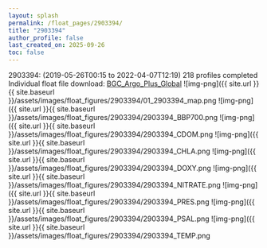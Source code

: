 ```yaml
---
layout: splash
permalink: /float_pages/2903394/
title: "2903394"
author_profile: false
last_created_on: 2025-09-26
toc: false
---
```

 
2903394:  (2019-05-26T00:15 to 2022-04-07T12:19)
218 profiles completed
Individual float file download: [BGC_Argo_Plus_Global](https://ftp.soest.hawaii.edu/bgc_argo_plus/Individual_Floats/outliers_removed/2903394_Sprof_processed.nc)
![img-png]({{ site.url }}{{ site.baseurl }}/assets/images/float_figures/2903394/01_2903394_map.png
![img-png]({{ site.url }}{{ site.baseurl }}/assets/images/float_figures/2903394/2903394_BBP700.png
![img-png]({{ site.url }}{{ site.baseurl }}/assets/images/float_figures/2903394/2903394_CDOM.png
![img-png]({{ site.url }}{{ site.baseurl }}/assets/images/float_figures/2903394/2903394_CHLA.png
![img-png]({{ site.url }}{{ site.baseurl }}/assets/images/float_figures/2903394/2903394_DOXY.png
![img-png]({{ site.url }}{{ site.baseurl }}/assets/images/float_figures/2903394/2903394_NITRATE.png
![img-png]({{ site.url }}{{ site.baseurl }}/assets/images/float_figures/2903394/2903394_PRES.png
![img-png]({{ site.url }}{{ site.baseurl }}/assets/images/float_figures/2903394/2903394_PSAL.png
![img-png]({{ site.url }}{{ site.baseurl }}/assets/images/float_figures/2903394/2903394_TEMP.png

